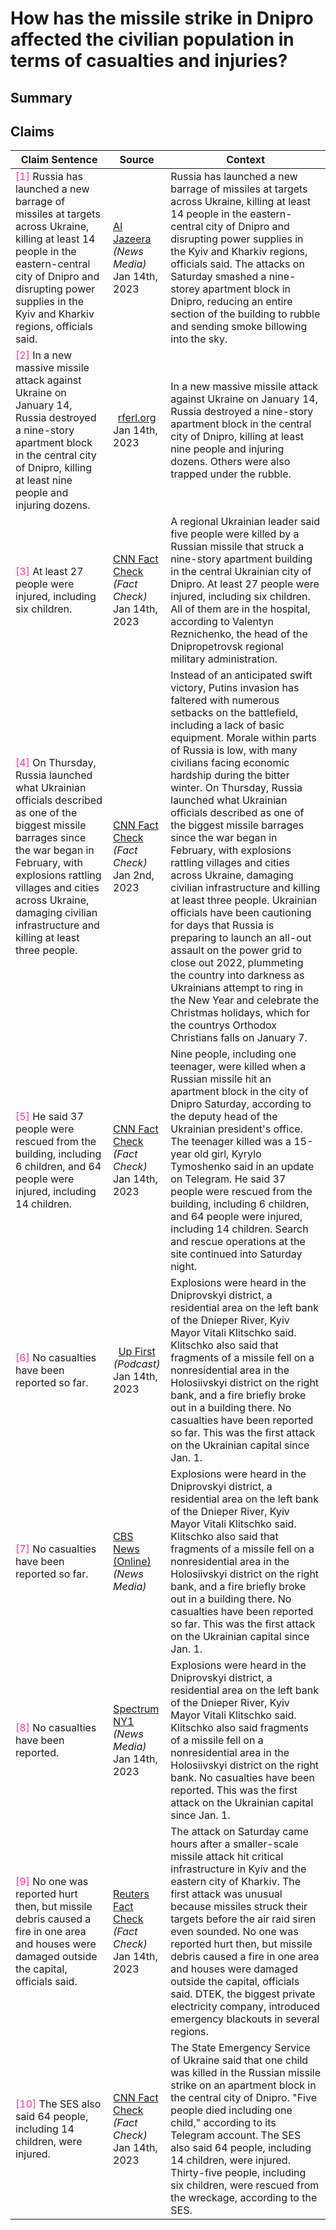 # How has the missile strike in Dnipro affected the civilian population in terms of casualties and injuries?

## Summary
<DetailSlider>
<template v-slot:less-detailed>
The missile strike on a residential building in Dnipro resulted in at least 14 people killed, including a 15-year-old girl, and numerous injuries, with officials reporting at least 64 wounded, including 14 children <font color=#FF3399>[<a href="#1">1</a>, <a href="#5">5</a>]</font>. Search and rescue operations have been ongoing, with at least 37 individuals, among them six children, being rescued from the rubble <font color=#FF3399>[<a href="#5">5</a>]</font>.
</template>
<template v-slot:summary>
A Russian missile attack on the Ukrainian city of Dnipro has caused significant civilian casualties, with the destruction of a nine-story apartment block resulting in at least 14 deaths, including a 15-year-old girl, and injuring dozens <font color=#FF3399>[<a href="#1">1</a>, <a href="#2">2</a>, <a href="#5">5</a>]</font>. Officials reported that at least 37 people were rescued from the rubble, with 64 individuals, among whom 14 are children, receiving injuries due to the strike <font color=#FF3399>[<a href="#5">5</a>]</font>. The attack disrupted power supplies in the Kyiv and Kharkiv regions and left others trapped under the building's remains, intensifying the hardship for civilians in the region <font color=#FF3399>[<a href="#1">1</a>, <a href="#3">3</a>]</font>. Search and rescue operations persisted into the night as responders worked to locate and assist survivors in the aftermath of the strike <font color=#FF3399>[<a href="#5">5</a>]</font>.
</template>
<template v-slot:more-detailed>
The recent missile attack in Dnipro has resulted in significant civilian casualties, with reports indicating a range of fatalities and injuries. A Russian missile strike on a nine-story apartment block in the city of Dnipro resulted in the deaths of at least 14 people, with the number of casualties varying across reports, some mentioning at least nine fatalities, and others confirming five deaths including a child <font color=#FF3399>[<a href="#1">1</a>, <a href="#2">2</a>, <a href="#3">3</a>, <a href="#10">10</a>]</font>. The strike also left dozens injured, with at least 27 people, including six children, hospitalized, and officials reporting up to 64 people wounded, among them 14 children <font color=#FF3399>[<a href="#3">3</a>, <a href="#5">5</a>, <a href="#10">10</a>]</font>.<br/><br/>In the aftermath of the strike, rescue operations were promptly initiated, with 37 individuals, including six children, being pulled from the debris of the collapsed building <font color=#FF3399>[<a href="#5">5</a>]</font>. The extent of the damage to the apartment block was severe, causing an entire section to be reduced to rubble, and leading to a significant number of residents being trapped under the wreckage. Search and rescue efforts continued into the night, emphasizing the urgent response to the humanitarian crisis caused by the missile attack <font color=#FF3399>[<a href="#1">1</a>, <a href="#5">5</a>]</font>.
</template>
</DetailSlider>

## Claims
| Claim Sentence | Source | Context |
|---|---|---|
|<font id="1" color=#FF3399>[1]</font> Russia has launched a new barrage of missiles at targets across Ukraine, killing at least 14 people in the eastern-central city of Dnipro and disrupting power supplies in the Kyiv and Kharkiv regions, officials said.|<div style="display: flex; justify-content: center; align-items: center; flex-direction: column;"><a href="https://www.allsides.com/news-source/al-jazeera-media-bias" target="_blank"><BiasChart bias="Lean Left" /></a><div><a href="https://www.aljazeera.com/news/2023/1/14/most-difficult-situation-in-kharkiv-and-kyiv-regions-zelenskyy" target="_blank">Al Jazeera</a></div><div>*(News Media)*</div><div>Jan 14th, 2023</div></div>| Russia has launched a new barrage of missiles at targets across Ukraine, killing at least 14 people in the eastern-central city of Dnipro and disrupting power supplies in the Kyiv and Kharkiv regions, officials said. The attacks on Saturday smashed a nine-storey apartment block in Dnipro, reducing an entire section of the building to rubble and sending smoke billowing into the sky.|
|<font id="2" color=#FF3399>[2]</font> In a new massive missile attack against Ukraine on January 14, Russia destroyed a nine-story apartment block in the central city of Dnipro, killing at least nine people and injuring dozens.|<div style="display: flex; justify-content: center; align-items: center; flex-direction: column;"><a href="" target="_blank"><BiasChart bias="N/A" /></a><div><a href="https://www.rferl.org/a/ukraine-dnipro-russia-missile-strike-apartment-block/32223544.html" target="_blank">rferl.org</a></div><div></div><div>Jan 14th, 2023</div></div>| In a new massive missile attack against Ukraine on January 14, Russia destroyed a nine-story apartment block in the central city of Dnipro, killing at least nine people and injuring dozens. Others were also trapped under the rubble.|
|<font id="3" color=#FF3399>[3]</font> At least 27 people were injured, including six children.|<div style="display: flex; justify-content: center; align-items: center; flex-direction: column;"><a href="https://www.allsides.com/news-source/facts-first-cnn-media-bias" target="_blank"><BiasChart bias="Left" /></a><div><a href="https://www.cnn.com/europe/live-news/russia-ukraine-war-news-1-14-23/h_c4f7d05271e6ece82df46a6a89eb5883" target="_blank">CNN Fact Check</a></div><div>*(Fact Check)*</div><div>Jan 14th, 2023</div></div>| A regional Ukrainian leader said five people were killed by a Russian missile that struck a nine-story apartment building in the central Ukrainian city of Dnipro. At least 27 people were injured, including six children. All of them are in the hospital, according to Valentyn Reznichenko, the head of the Dnipropetrovsk regional military administration.|
|<font id="4" color=#FF3399>[4]</font> On Thursday, Russia launched what Ukrainian officials described as one of the biggest missile barrages since the war began in February, with explosions rattling villages and cities across Ukraine, damaging civilian infrastructure and killing at least three people.|<div style="display: flex; justify-content: center; align-items: center; flex-direction: column;"><a href="https://www.allsides.com/news-source/facts-first-cnn-media-bias" target="_blank"><BiasChart bias="Left" /></a><div><a href="https://www.cnn.com/europe/live-news/russia-ukraine-war-news-1-2-23/index.html" target="_blank">CNN Fact Check</a></div><div>*(Fact Check)*</div><div>Jan 2nd, 2023</div></div>| Instead of an anticipated swift victory, Putins invasion has faltered with numerous setbacks on the battlefield, including a lack of basic equipment. Morale within parts of Russia is low, with many civilians facing economic hardship during the bitter winter. On Thursday, Russia launched what Ukrainian officials described as one of the biggest missile barrages since the war began in February, with explosions rattling villages and cities across Ukraine, damaging civilian infrastructure and killing at least three people. Ukrainian officials have been cautioning for days that Russia is preparing to launch an all-out assault on the power grid to close out 2022, plummeting the country into darkness as Ukrainians attempt to ring in the New Year and celebrate the Christmas holidays, which for the countrys Orthodox Christians falls on January 7.|
|<font id="5" color=#FF3399>[5]</font> He said 37 people were rescued from the building, including 6 children, and 64 people were injured, including 14 children.|<div style="display: flex; justify-content: center; align-items: center; flex-direction: column;"><a href="https://www.allsides.com/news-source/facts-first-cnn-media-bias" target="_blank"><BiasChart bias="Left" /></a><div><a href="https://www.cnn.com/europe/live-news/russia-ukraine-war-news-1-14-23/h_b3eae5063b0210504f64f3598147be23" target="_blank">CNN Fact Check</a></div><div>*(Fact Check)*</div><div>Jan 14th, 2023</div></div>| Nine people, including one teenager, were killed when a Russian missile hit an apartment block in the city of Dnipro Saturday, according to the deputy head of the Ukrainian president's office. The teenager killed was a 15-year old girl, Kyrylo Tymoshenko said in an update on Telegram. He said 37 people were rescued from the building, including 6 children, and 64 people were injured, including 14 children. Search and rescue operations at the site continued into Saturday night.|
|<font id="6" color=#FF3399>[6]</font> No casualties have been reported so far.|<div style="display: flex; justify-content: center; align-items: center; flex-direction: column;"><a href="https://www.allsides.com/news-source/first-media-bias" target="_blank"><BiasChart bias="Center" /></a><div><a href="https://www.npr.org/2023/01/14/1149246993/uk-tanks-ukraine-russia-kyiv" target="_blank">Up First</a></div><div>*(Podcast)*</div><div>Jan 14th, 2023</div></div>| Explosions were heard in the Dniprovskyi district, a residential area on the left bank of the Dnieper River, Kyiv Mayor Vitali Klitschko said. Klitschko also said that fragments of a missile fell on a nonresidential area in the Holosiivskyi district on the right bank, and a fire briefly broke out in a building there. No casualties have been reported so far. This was the first attack on the Ukrainian capital since Jan. 1.|
|<font id="7" color=#FF3399>[7]</font> No casualties have been reported so far.|<div style="display: flex; justify-content: center; align-items: center; flex-direction: column;"><a href="https://www.allsides.com/news-source/cbs-news-media-bias" target="_blank"><BiasChart bias="Lean Left" /></a><div><a href="https://www.cbsnews.com/news/russia-launches-new-missile-attacks-ukrainian-cities-dnipro-kyiv/" target="_blank">CBS News (Online)</a></div><div>*(News Media)*</div><div></div></div>| Explosions were heard in the Dniprovskyi district, a residential area on the left bank of the Dnieper River, Kyiv Mayor Vitali Klitschko said. Klitschko also said that fragments of a missile fell on a nonresidential area in the Holosiivskyi district on the right bank, and a fire briefly broke out in a building there. No casualties have been reported so far. This was the first attack on the Ukrainian capital since Jan. 1.|
|<font id="8" color=#FF3399>[8]</font> No casualties have been reported.|<div style="display: flex; justify-content: center; align-items: center; flex-direction: column;"><a href="https://www.allsides.com/news-source/spectrum-ny1-media-bias" target="_blank"><BiasChart bias="Center" /></a><div><a href="https://www.ny1.com/nyc/all-boroughs/news/2023/01/14/uk-to-supply-tanks-to-ukraine-as-russian-missiles-hit-kyiv" target="_blank">Spectrum NY1</a></div><div>*(News Media)*</div><div>Jan 14th, 2023</div></div>| Explosions were heard in the Dniprovskyi district, a residential area on the left bank of the Dnieper River, Kyiv Mayor Vitali Klitschko said. Klitschko also said fragments of a missile fell on a nonresidential area in the Holosiivskyi district on the right bank. No casualties have been reported. This was the first attack on the Ukrainian capital since Jan. 1.|
|<font id="9" color=#FF3399>[9]</font> No one was reported hurt then, but missile debris caused a fire in one area and houses were damaged outside the capital, officials said.|<div style="display: flex; justify-content: center; align-items: center; flex-direction: column;"><a href="https://www.allsides.com/news-source/reuters-fact-check-media-bias" target="_blank"><BiasChart bias="Center" /></a><div><a href="https://www.reuters.com/world/europe/russian-missile-attack-hits-infrastructure-kyiv-officials-2023-01-14/" target="_blank">Reuters Fact Check</a></div><div>*(Fact Check)*</div><div>Jan 14th, 2023</div></div>| The attack on Saturday came hours after a smaller-scale missile attack hit critical infrastructure in Kyiv and the eastern city of Kharkiv. The first attack was unusual because missiles struck their targets before the air raid siren even sounded. No one was reported hurt then, but missile debris caused a fire in one area and houses were damaged outside the capital, officials said. DTEK, the biggest private electricity company, introduced emergency blackouts in several regions.|
|<font id="10" color=#FF3399>[10]</font> The SES also said 64 people, including 14 children, were injured.|<div style="display: flex; justify-content: center; align-items: center; flex-direction: column;"><a href="https://www.allsides.com/news-source/facts-first-cnn-media-bias" target="_blank"><BiasChart bias="Left" /></a><div><a href="https://www.cnn.com/europe/live-news/russia-ukraine-war-news-1-14-23/h_d6656510f8cf69b70ffd4c5bf37eacea" target="_blank">CNN Fact Check</a></div><div>*(Fact Check)*</div><div>Jan 14th, 2023</div></div>| The State Emergency Service of Ukraine said that one child was killed in the Russian missile strike on an apartment block in the central city of Dnipro. "Five people died including one child," according to its Telegram account. The SES also said 64 people, including 14 children, were injured. Thirty-five people, including six children, were rescued from the wreckage, according to the SES.|
